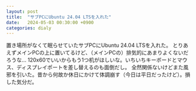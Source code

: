 ```yaml
---
layout: post
title:  "サブPCにUbuntu 24.04 LTSを入れた"
date:   2024-05-03 00:30:00 +0900
categories: dialy
---
```

置き場所がなくて眠らせていたサブPCにUbuntu 24.04 LTSを入れた。
とりあえずメインPCの上に置いてるけど、（メインPCの）排気的にあまりよくないだろうな…
120x60でいいからもう1つ机がほしいな。いちいちキーボードとマウス、ディスプレイポートを差し替えるのも面倒だし。
全然関係ないけどまた風邪を引いた。昔から何故か休日にかけて体調崩す（今日は平日だったけど）。損した気分だ。
